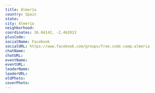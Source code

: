 ```yaml
---
title: Almería
country: Spain
state: 
city: Almería
neighborhood: 
coordinates: 36.84142, -2.462813
plusCode:
socialName: Facebook
socialURL: https://www.facebook.com/groups/free.code.camp.almeria
chatName:
chatURL:
eventName:
eventURL:
leaderName:
leaderURL:
oldPhoto: 
coverPhoto:
---
```

